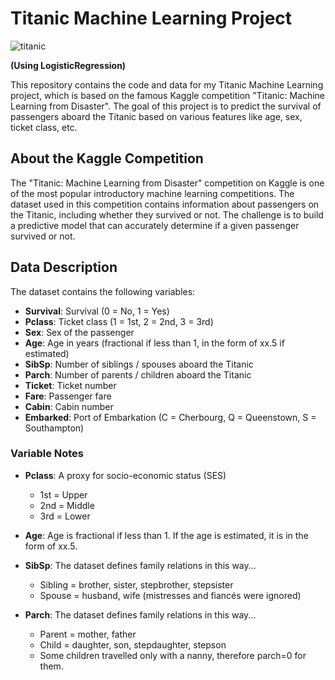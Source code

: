 # Titanic Machine Learning Project

![titanic](https://github.com/ishikawa-yui/Titanic_kaggle_ML_project/assets/71602299/7ab0f30d-5f56-4d76-b40d-27d27ecd5518)

**(Using LogisticRegression)**


This repository contains the code and data for my Titanic Machine Learning project, which is based on the famous Kaggle competition "Titanic: Machine Learning from Disaster". The goal of this project is to predict the survival of passengers aboard the Titanic based on various features like age, sex, ticket class, etc.

## About the Kaggle Competition

The "Titanic: Machine Learning from Disaster" competition on Kaggle is one of the most popular introductory machine learning competitions. The dataset used in this competition contains information about passengers on the Titanic, including whether they survived or not. The challenge is to build a predictive model that can accurately determine if a given passenger survived or not.

## Data Description

The dataset contains the following variables:

- **Survival**: Survival (0 = No, 1 = Yes)
- **Pclass**: Ticket class (1 = 1st, 2 = 2nd, 3 = 3rd)
- **Sex**: Sex of the passenger
- **Age**: Age in years (fractional if less than 1, in the form of xx.5 if estimated)
- **SibSp**: Number of siblings / spouses aboard the Titanic
- **Parch**: Number of parents / children aboard the Titanic
- **Ticket**: Ticket number
- **Fare**: Passenger fare
- **Cabin**: Cabin number
- **Embarked**: Port of Embarkation (C = Cherbourg, Q = Queenstown, S = Southampton)

### Variable Notes

- **Pclass**: A proxy for socio-economic status (SES)
  - 1st = Upper
  - 2nd = Middle
  - 3rd = Lower

- **Age**: Age is fractional if less than 1. If the age is estimated, it is in the form of xx.5.

- **SibSp**: The dataset defines family relations in this way...
  - Sibling = brother, sister, stepbrother, stepsister
  - Spouse = husband, wife (mistresses and fiancés were ignored)

- **Parch**: The dataset defines family relations in this way...
  - Parent = mother, father
  - Child = daughter, son, stepdaughter, stepson
  - Some children travelled only with a nanny, therefore parch=0 for them.
